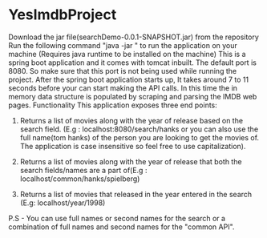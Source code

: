 # YesImdbProject
Download the jar file(searchDemo-0.0.1-SNAPSHOT.jar) from the repository
Run the following command "java -jar <location of the jar file>" to run the application on your machine (Requires java runtime to be installed on the machine)
This is a spring boot application and it comes with tomcat inbuilt. The default port is 8080. So make sure that this port is not being used while running the project.
After the spring boot application starts up, It takes around 7 to 11 seconds before your can start making the API calls.
In this time the in memory data structure is populated by scraping and parsing the IMDB web pages.
Functionality
This application exposes three end points:
  
1. Returns a list of movies along with the year of release based on the search field. (E.g : localhost:8080/search/hanks or you can also use the full name(tom hanks) of the person you are looking to get the movies of. The application is case insensitive so feel free to use capitalization).

2. Returns a list of movies along with the year of release that both the search fields/names are a part of(E.g : localhost/common/hanks/spielberg)

3. Returns a list of movies that released in the year entered in the search (E.g: localhost/year/1998)
  
  
P.S - You can use full names or second names for the search or a combination of full names and second names for the "common API".
